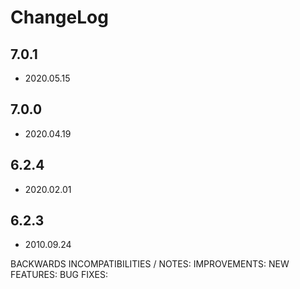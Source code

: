 # ChangeLog

## 7.0.1

* 2020.05.15


## 7.0.0

* 2020.04.19


## 6.2.4

* 2020.02.01

## 6.2.3

* 2010.09.24




BACKWARDS INCOMPATIBILITIES / NOTES:
IMPROVEMENTS:
NEW FEATURES:
BUG FIXES:
